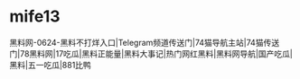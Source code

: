 # mife13
黑料网-0624-黑料不打烊入口|Telegram频道传送门|74猫导航主站|74猫传送门|78黑料网|17吃瓜|黑料正能量|黑料大事记|热门网红黑料|黑料网导航|国产吃瓜|黑料|五一吃瓜|881比鸭
